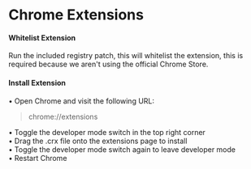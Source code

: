# Chrome Extensions

#### Whitelist Extension
Run the included registry patch, this will whitelist the extension, this is required because we aren't using the official Chrome Store.<br>


#### Install Extension
• Open Chrome and visit the following URL:
> chrome://extensions

• Toggle the developer mode switch in the top right corner <br>
• Drag the .crx file onto the extensions page to install <br>
• Toggle the developer mode switch again to leave developer mode<br>
• Restart Chrome <br>
